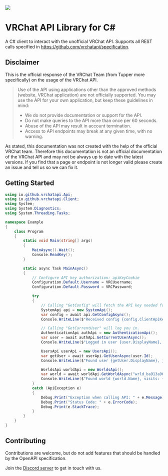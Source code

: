 ![](https://github.com/vrchatapi/vrchatapi.github.io/blob/master/assets/img/lang/lang_csharp_banner_1500x300.png?raw=true)

# VRChat API Library for C#

A C# client to interact with the unofficial VRChat API. Supports all REST calls specified in https://github.com/vrchatapi/specification.

## Disclaimer

This is the official response of the VRChat Team (from Tupper more specifically) on the usage of the VRChat API.

> Use of the API using applications other than the approved methods (website, VRChat application) are not officially supported. You may use the API for your own application, but keep these guidelines in mind:
> * We do not provide documentation or support for the API.
> * Do not make queries to the API more than once per 60 seconds.
> * Abuse of the API may result in account termination.
> * Access to API endpoints may break at any given time, with no warning.

As stated, this documentation was not created with the help of the official VRChat team. Therefore this documentation is not an official documentation of the VRChat API and may not be always up to date with the latest versions. If you find that a page or endpoint is not longer valid please create an issue and tell us so we can fix it.

## Getting Started

```csharp
using io.github.vrchatapi.Api;
using io.github.vrchatapi.Client;
using System;
using System.Diagnostics;
using System.Threading.Tasks;

namespace Example
{
    class Program
    {
        static void Main(string[] args)
        {
            MainAsync().Wait();
            Console.ReadKey();
        }

        static async Task MainAsync()
        {
            // Configure API key authorization: apiKeyCookie
            Configuration.Default.Username = VRCUsername;
            Configuration.Default.Password = VRCPassword;

            try
            {
                // Calling "GetConfig" will fetch the API key needed for further requests.
                SystemApi api = new SystemApi();
                var config = await api.GetConfigAsync();
                Console.WriteLine($"Received config {config.ClientApiKey}.");

                // Calling "GetCurrentUser" will log you in.
                AuthenticationApi authApi = new AuthenticationApi();
                var user = await authApi.GetCurrentUserAsync();
                Console.WriteLine($"Logged in user {user.DisplayName}, Current Avatar {user.CurrentAvatar}");

                UsersApi userApi = new UsersApi();
                var getUser = await userApi.GetUserAsync(user.Id);
                Console.WriteLine($"Found user {getUser.DisplayName}, joined {getUser.DateJoined}");

                WorldsApi worldApi = new WorldsApi();
                var world = await worldApi.GetWorldAsync("wrld_ba913a96-fac4-4048-a062-9aa5db092812");
                Console.WriteLine($"Found world {world.Name}, visits: {world.Visits}");
            }
            catch (ApiException e)
            {
                Debug.Print("Exception when calling API: " + e.Message);
                Debug.Print("Status Code: " + e.ErrorCode);
                Debug.Print(e.StackTrace);
            }
        }
    }
}
```

## Contributing

Contributions are welcome, but do not add features that should be handled by the OpenAPI specification.

Join the [Discord server](https://discord.gg/Ge2APMhPfD) to get in touch with us.